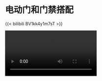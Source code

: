 # 电动门和门禁搭配


{{< bilibili BV1kk4y1m7sT >}}

<style>
video{
max-width : 100%;
height : auto;
}
</style>
<video  id="video" autoplay="autoplay" controls="" preload=""  >
    <source id="mp4" src="广告+栅栏.mp4" type="video/mp4">
</video>







